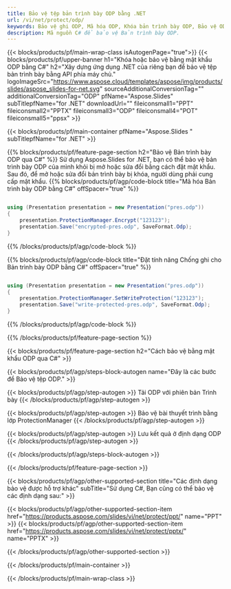 ```yaml
---
title: Bảo vệ tệp bản trình bày ODP bằng .NET
url: /vi/net/protect/odp/
keywords: Bảo vệ ghi ODP, Mã hóa ODP, Khóa bản trình bày ODP, Bảo vệ ODP
description: Mã nguồn C# để bảo vệ Bản trình bày ODP.
---
```


{{< blocks/products/pf/main-wrap-class isAutogenPage="true">}}
{{< blocks/products/pf/upper-banner h1="Khóa hoặc bảo vệ bằng mật khẩu ODP bằng C#" h2="Xây dựng ứng dụng .NET của riêng bạn để bảo vệ tệp bản trình bày bằng API phía máy chủ." logoImageSrc="https://www.aspose.cloud/templates/aspose/img/products/slides/aspose_slides-for-net.svg" sourceAdditionalConversionTag="" additionalConversionTag="ODP" pfName="Aspose.Slides" subTitlepfName="for .NET" downloadUrl="" fileiconsmall1="PPT" fileiconsmall2="PPTX" fileiconsmall3="ODP" fileiconsmall4="POT" fileiconsmall5="ppsx" >}}

{{< blocks/products/pf/main-container pfName="Aspose.Slides " subTitlepfName="for .NET" >}}

{{% blocks/products/pf/feature-page-section  h2="Bảo vệ Bản trình bày ODP qua C#" %}}
Sử dụng Aspose.Slides for .NET, bạn có thể bảo vệ bản trình bày ODP của mình khỏi bị mở hoặc sửa đổi bằng cách đặt mật khẩu. Sau đó, để mở hoặc sửa đổi bản trình bày bị khóa, người dùng phải cung cấp mật khẩu.
{{% blocks/products/pf/agp/code-block title="Mã hóa Bản trình bày ODP bằng C#" offSpacer="true" %}}

```cs

using (Presentation presentation = new Presentation("pres.odp"))
{
    presentation.ProtectionManager.Encrypt("123123");
    presentation.Save("encrypted-pres.odp", SaveFormat.Odp);
}
```

{{% /blocks/products/pf/agp/code-block %}}

{{% blocks/products/pf/agp/code-block title="Đặt tính năng Chống ghi cho Bản trình bày ODP bằng C#" offSpacer="true" %}}

```cs

using (Presentation presentation = new Presentation("pres.odp"))
{
    presentation.ProtectionManager.SetWriteProtection("123123");
    presentation.Save("write-protected-pres.odp", SaveFormat.Odp);
}
```

{{% /blocks/products/pf/agp/code-block %}}

{{% /blocks/products/pf/feature-page-section %}}

{{< blocks/products/pf/feature-page-section  h2="Cách bảo vệ bằng mật khẩu ODP qua C#" >}}

{{< blocks/products/pf/agp/steps-block-autogen name="Đây là các bước để Bảo vệ tệp ODP." >}}

{{< blocks/products/pf/agp/step-autogen >}}
Tải ODP với phiên bản Trình bày
{{< /blocks/products/pf/agp/step-autogen >}}

{{< blocks/products/pf/agp/step-autogen >}}
Bảo vệ bài thuyết trình bằng lớp ProtectionManager
{{< /blocks/products/pf/agp/step-autogen >}}

{{< blocks/products/pf/agp/step-autogen >}}
Lưu kết quả ở định dạng ODP
{{< /blocks/products/pf/agp/step-autogen >}}

{{< /blocks/products/pf/agp/steps-block-autogen >}}

{{< /blocks/products/pf/feature-page-section >}}

{{< blocks/products/pf/agp/other-supported-section title="Các định dạng bảo vệ được hỗ trợ khác" subTitle="Sử dụng C#, Bạn cũng có thể bảo vệ các định dạng sau:" >}}

{{< blocks/products/pf/agp/other-supported-section-item href="https://products.aspose.com/slides/vi/net/protect/ppt/" name="PPT" >}}
{{< blocks/products/pf/agp/other-supported-section-item href="https://products.aspose.com/slides/vi/net/protect/pptx/" name="PPTX" >}}


{{< /blocks/products/pf/agp/other-supported-section >}}

{{< /blocks/products/pf/main-container >}}
    
{{< /blocks/products/pf/main-wrap-class >}}